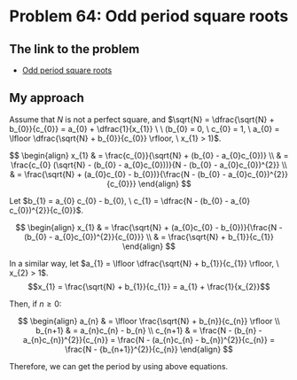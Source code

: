 # Problem 64: Odd period square roots

## The link to the problem

- [Odd period square roots](https://projecteuler.net/problem=64)

## My approach

Assume that $N$ is not a perfect square, and $\sqrt{N} = \dfrac{\sqrt{N} + b_{0}}{c_{0}} = a_{0} + \dfrac{1}{x_{1}} \ \ (b_{0} = 0, \ c_{0} = 1, \ a_{0} = \lfloor \dfrac{\sqrt{N} + b_{0}}{c_{0}} \rfloor, \ x_{1} > 1)$.

$$
\begin{align}
x_{1} & = \frac{c_{0}}{\sqrt{N} + (b_{0} - a_{0}c_{0})} \\
      & = \frac{c_{0} (\sqrt{N} - (b_{0} - a_{0}c_{0}))}{N - (b_{0} - a_{0}c_{0})^{2}} \\
      & = \frac{\sqrt{N} + (a_{0}c_{0} - b_{0})}{\frac{N - (b_{0} - a_{0}c_{0})^{2}}{c_{0}}}
\end{align}
$$

Let $b_{1} = a_{0} c_{0} - b_{0}, \ c_{1} = \dfrac{N - (b_{0} - a_{0} c_{0})^{2}}{c_{0}}$.

$$
\begin{align}
x_{1} & = \frac{\sqrt{N} + (a_{0}c_{0} - b_{0})}{\frac{N - (b_{0} - a_{0}c_{0})^{2}}{c_{0}}} \\
      & = \frac{\sqrt{N} + b_{1}}{c_{1}}
\end{align}
$$

In a similar way, let $a_{1} = \lfloor \dfrac{\sqrt{N} + b_{1}}{c_{1}} \rfloor, \ x_{2} > 1$. 
$$x_{1} = \frac{\sqrt{N} + b_{1}}{c_{1}} = a_{1} + \frac{1}{x_{2}}$$

Then, if $n \ge 0$:

$$
\begin{align}
a_{n} & = \lfloor \frac{\sqrt{N} + b_{n}}{c_{n}} \rfloor \\
b_{n+1} & = a_{n}c_{n} - b_{n} \\
c_{n+1} & = \frac{N - (b_{n} - a_{n}c_{n})^{2}}{c_{n}} = \frac{N - (a_{n}c_{n} - b_{n})^{2}}{c_{n}} = \frac{N - {b_{n+1}}^{2}}{c_{n}}
\end{align}
$$

Therefore, we can get the period by using above equations.

